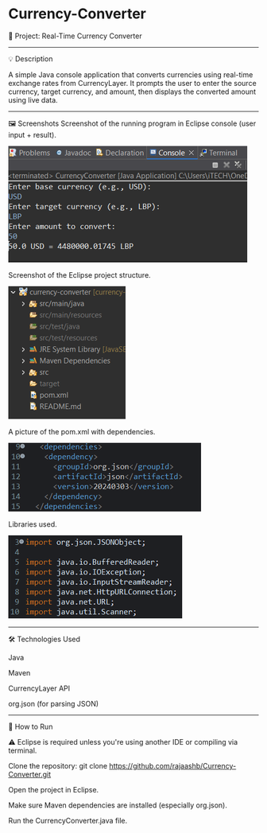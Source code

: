 # Currency-Converter
📌 Project: Real-Time Currency Converter

--------

💡 Description

A simple Java console application that converts currencies using real-time exchange rates from CurrencyLayer. It prompts the user to enter the source currency, target currency, and amount, then displays the converted amount using live data.

--------

🖼️ Screenshots
Screenshot of the running program in Eclipse console (user input + result).

![Photo](screenshots/console-output.png)

Screenshot of the Eclipse project structure.

![Photo](screenshots/project-structure.png)

A picture of the pom.xml with dependencies.

![Photo](screenshots/dependencies-used.png)

Libraries used.

![Photo](screenshots/libraries-used.png)


--------


🛠️ Technologies Used

Java

Maven

CurrencyLayer API

org.json (for parsing JSON)


--------


🚀 How to Run

⚠️ Eclipse is required unless you're using another IDE or compiling via terminal.

Clone the repository: git clone https://github.com/rajaashb/Currency-Converter.git

Open the project in Eclipse.

Make sure Maven dependencies are installed (especially org.json).

Run the CurrencyConverter.java file.

